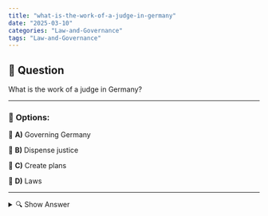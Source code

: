 ```yaml
---
title: "what-is-the-work-of-a-judge-in-germany"
date: "2025-03-10"
categories: "Law-and-Governance"
tags: "Law-and-Governance"
---
```


## 📌 **Question**

What is the work of a judge in Germany?



---

### 📝 **Options:**

🔘 **A)** Governing Germany

🔘 **B)** Dispense justice

🔘 **C)** Create plans

🔘 **D)** Laws

---

<details>
  <summary>🔍 Show Answer</summary>

  <p>
💡  <b>Correct Answer:</b>  b
  </p>
  <p>
    📖<b>Explanation:</b>
    In Germany, judges are central figures in the judicial system. Their main task is to administer justice by examining cases, evaluating evidence, and making judgments. They ensure that laws are applied correctly and that citizens' rights are respected. Judges act independently and impartially to ensure justice and resolve disputes in accordance with applicable legal provisions. They thus make a significant contribution to the maintenance of the rule of law and to the preservation of social order.
  </p>
</details>
